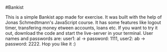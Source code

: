 #Bankist

This is a simple Bankist app made for exercise. It was built with the help of Jonas Schmedtmann's JavaScript course. It has some features like logout timer, transfering money etween accounts, loans etc. If you want to try it out, download the code and start the live-server in your terminal. User names and passwords are:
user1: al -> password: 1111,
user2: ab -> password: 2222.
Hop you like it :)
